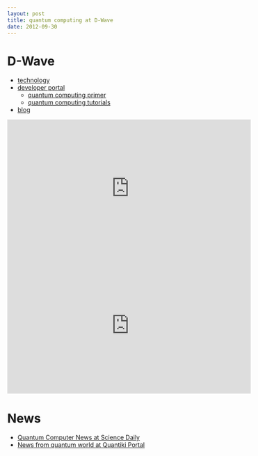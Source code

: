 ```yaml
---
layout: post
title: quantum computing at D-Wave
date: 2012-09-30
---
```

# D-Wave

* [technology](http://www.dwavesys.com/en/technology.html)
* [developer portal](http://www.dwavesys.com/en/dev-portal.html)
  * [quantum computing primer](http://www.dwavesys.com/en/dev-tutorial-intro.html)
  * [quantum computing tutorials](http://www.dwavesys.com/en/dev-tutorials.html)
* [blog](http://dwave.wordpress.com/)

<iframe width="560" height="315" src="http://www.youtube.com/embed/6VIAL8gQRTI" frameborder="0" allowfullscreen="allowfullscreen">
</iframe>

<iframe width="560" height="315" src="http://www.youtube.com/embed/PqSgmCg1kew" frameborder="0" allowfullscreen="allowfullscreen">
</iframe>

# News

* [Quantum Computer News at Science Daily](http://www.sciencedaily.com/news/computers_math/quantum_computers/)
* [News from quantum world at Quantiki Portal](http://www.quantiki.org/news)
